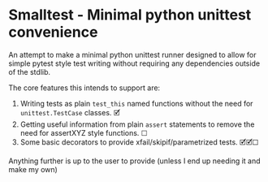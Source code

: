 # Smalltest - Minimal python unittest convenience #

An attempt to make a minimal python unittest runner designed to allow for simple pytest
style test writing without requiring any dependencies outside of the stdlib.

The core features this intends to support are:
   1. Writing tests as plain `test_this` named functions without the need for `unittest.TestCase`
      classes. 🗹
   2. Getting useful information from plain `assert` statements to remove the need for 
      assertXYZ style functions. ☐
   3. Some basic decorators to provide xfail/skipif/parametrized tests. 🗹🗹☐
   
Anything further is up to the user to provide (unless I end up needing it and make my own)

